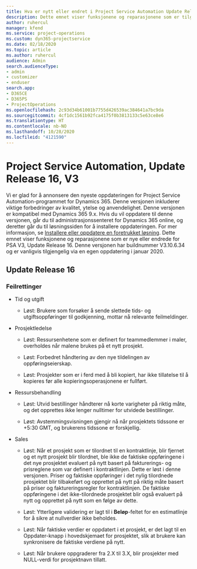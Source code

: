 ```yaml
---
title: Hva er nytt eller endret i Project Service Automation Update Release 16, V3
description: Dette emnet viser funksjonene og reparasjonene som er tilgjengelig i Project Service Automation Update Release 16, V3.
author: ruhercul
manager: kfend
ms.service: project-operations
ms.custom: dyn365-projectservice
ms.date: 02/18/2020
ms.topic: article
ms.author: ruhercul
audience: Admin
search.audienceType:
- admin
- customizer
- enduser
search.app:
- D365CE
- D365PS
- ProjectOperations
ms.openlocfilehash: 2c93d34b61001b7755d426539ac384641a7bc9da
ms.sourcegitcommit: 4cf1dc1561b92fca4175f0b3813133c5e63ce8e6
ms.translationtype: HT
ms.contentlocale: nb-NO
ms.lasthandoff: 10/28/2020
ms.locfileid: "4121590"
---
```

# <a name="project-service-automation-update-release-16-v3"></a>Project Service Automation, Update Release 16, V3

Vi er glad for å annonsere den nyeste oppdateringen for Project Service Automation-programmet for Dynamics 365. Denne versjonen inkluderer viktige forbedringer av kvalitet, ytelse og anvendelighet.  Denne versjonen er kompatibel med Dynamics 365 9.x. Hvis du vil oppdatere til denne versjonen, går du til administrasjonssenteret for Dynamics 365 online, og deretter går du til løsningssiden for å installere oppdateringen. For mer informasjon, se [Installere eller oppdatere en foretrukket løsning](https://docs.microsoft.com/dynamics365/project-service/upgrade-psa-home-page).
Dette emnet viser funksjonene og reparasjonene som er nye eller endrede for PSA V3, Update Release 16. Denne versjonen har buildnummer V3.10.6.34 og er vanligvis tilgjengelig via en egen oppdatering i januar 2020.


## <a name="update-release-16"></a>Update Release 16

### <a name="bug-fixes"></a>Feilrettinger

-   Tid og utgift

    -   Løst: Brukere som forsøker å sende slettede tids- og utgiftsoppføringer til godkjenning, mottar nå relevante feilmeldinger.

-   Prosjektledelse

    -   Løst: Ressursenhetene som er definert for teammedlemmer i maler, overholdes når malene brukes på et nytt prosjekt.

    -   Løst: Forbedret håndtering av den nye tildelingen av oppføringseierskap.

    -   Løst: Prosjekter som er i ferd med å bli kopiert, har ikke tillatelse til å kopieres før alle kopieringsoperasjonene er fullført.

-   Ressursbehandling

    -   Løst: Utvid bestillinger håndterer nå korte varigheter på riktig måte, og det opprettes ikke lenger nulltimer for utvidede bestillinger.

    -   Løst: Avstemmingsvisningen gjengir nå når prosjektets tidssone er +5:30 GMT, og brukerens tidssone er forskjellig.

-   Sales

    -   Løst: Når et prosjekt som er tilordnet til en kontraktlinje, blir fjernet og et nytt prosjekt blir tilordnet, ble ikke de faktiske oppføringene i det nye prosjektet evaluert på nytt basert på fakturerings- og prisreglene som var definert i kontraktlinjen. Dette er løst i denne versjonen. Priser og faktiske oppføringer i det nylig tilordnede prosjektet blir tilbakeført og opprettet på nytt på riktig måte basert på priser og faktureringsregler for kontraktlinjen. De faktiske oppføringene i det ikke-tilordnede prosjektet blir også evaluert på nytt og opprettet på nytt som en følge av dette.

    -   Løst: Ytterligere validering er lagt til i **Beløp**-feltet for en estimatlinje for å sikre at nullverdier ikke beholdes.

    -   Løst: Når faktiske verdier er oppdatert i et prosjekt, er det lagt til en Oppdater-knapp i hovedskjemaet for prosjektet, slik at brukere kan synkronisere de faktiske verdiene på nytt.

    -   Løst: Når brukere oppgraderer fra 2.X til 3.X, blir prosjekter med NULL-verdi for prosjektnavn tillatt.

